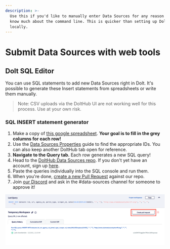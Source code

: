 ```yaml
---
description: >-
  Use this if you'd like to manually enter Data Sources for any reason or don't
  know much about the command line. This is quicker than setting up DoltHub
  locally.
---
```


# Submit Data Sources with web tools

## Dolt SQL Editor

You can use SQL statements to add new Data Sources right in Dolt. It's possible to generate these Insert statements from spreadsheets or write them manually.

> Note: CSV uploads via the DoltHub UI are not working well for this process. Use at your own risk.

### SQL INSERT statement generator

1. Make a copy of [this google spreadsheet](https://docs.google.com/spreadsheets/d/1qh-6pb6KoIFSQ9qyyzd\_bZIOosD74Sg21VPjbOQ5j3g/edit?usp=sharing). **Your goal is to fill in the grey columns for each row!**
2. Use the [Data Sources Properties](broken-reference) guide to find the appropriate IDs. You can also keep another DoltHub tab open for reference.
3. **Navigate to the Query tab.** Each row generates a new SQL query!
4. Head to the [DoltHub Data Sources repo](https://www.dolthub.com/repositories/pdap/data\_sources). If you don't yet have an account, sign up [here](https://www.dolthub.com/signin).
5. Paste the queries individually into the SQL console and run them.
6. When you're done, [create a new Pull Request](https://www.dolthub.com/repositories/pdap/data\_sources/pulls/new) against our repo.
7. Join [our Discord](https://discord.gg/wMqex8nKZJ) and ask in the #data-sources channel for someone to approve it!

![](../../../.gitbook/assets/screen-shot-2021-05-02-at-12.10.13-am.png)


